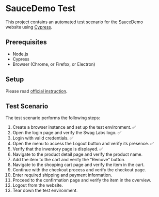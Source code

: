 # SauceDemo Test

This project contains an automated test scenario for the SauceDemo website using <a href="https://www.cypress.io/">Cypress</a>.

## Prerequisites

- Node.js
- Cypress
- Browser (Chrome, or Firefox, or Electron)

## Setup

Please read <a href="https://docs.cypress.io/guides/getting-started/installing-cypress">official instruction</a>.

## Test Scenario

The test scenario performs the following steps:

1. Create a browser instance and set up the test environment. ✅
2. Open the login page and verify the Swag Labs logo. ✅
3. Login with valid credentials. ✅
4. Open the menu to access the Logout button and verify its presence. ✅
5. Verify that the inventory page is displayed. ✅
6. Navigate to the product detail page and verify the product name.
7. Add the item to the cart and verify the "Remove" button.
8. Navigate to the shopping cart page and verify the item in the cart.
9. Continue with the checkout process and verify the checkout page.
10. Enter required shipping and payment information.
11. Proceed to the confirmation page and verify the item in the overview.
12. Logout from the website.
13. Tear down the test environment.
